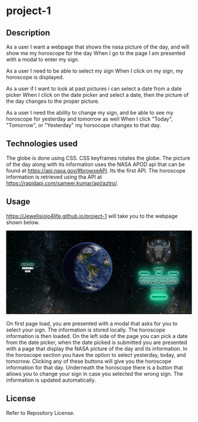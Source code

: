 # project-1

## Description
As a user I want a webpage that shows the nasa picture of the day, and will show me my horoscope for the day
When I go to the page I am presented with a modal to enter my sign.

As a user I need to be able to select my sign
When I click on my sign, my horoscope is displayed.

As a user if I want to look at past pictures i can select a date from a date picker
When I click on the date picker and select a date, then the picture of the day changes to the proper picture.

As a user I need the ability to change my sign, and be able to see my horoscope for yesterday and tomorrow as well
When I click "Today", "Tomorrow", or "Yesterday" my horsocope changes to that day.

## Technologies used
The globe is done using CSS. CSS keyframes rotates the globe. The picture of the day along with its information uses the NASA APOD api that can be found at 
https://api.nasa.gov/#browseAPI. Its the first API. The horoscope information is retrieved using tha API at https://rapidapi.com/sameer.kumar/api/aztro/.

## Usage
https://Jewelisjojo4life.github.io/project-1
will take you to the webpage shown below.

![Team 7 Project 1](assets/images/readme-screenshot.png)

On first page load, you are presented with a modal that asks for you to select your sign. The information is stored locally. The horoscope information is then loaded. On the left side of the page you can pick a date from the date picker, when the date picked is submitted you are presented with a page that display the NASA picture of the day and its information. In the horoscope section you have the option to select yesterday, today, and tomorrow. Clicking any of these buttons will give you the horoscope information for that day. Underneath the horoscope there is a button that allows you to change your sign in case you selected the wrong sign. The information is updated automatically.

## License

Refer to Repository License.
